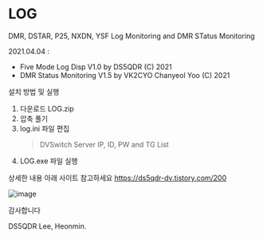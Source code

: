 # LOG
DMR, DSTAR, P25, NXDN, YSF Log Monitoring and DMR STatus Monitoring

2021.04.04 : 
- Five Mode Log Disp V1.0 by DS5QDR (C) 2021 
- DMR Status Monitoring V1.5 by VK2CYO Chanyeol Yoo (C) 2021


설치 방법 및 실행
1. 다운로드 LOG.zip 
2. 압축 풀기
3. log.ini 파일 편집
   > DVSwitch Server IP, ID, PW and TG List
4. LOG.exe 파일 실행


상세한 내용 아래 사이트 참고하세요
https://ds5qdr-dv.tistory.com/200

![image](https://user-images.githubusercontent.com/64110724/120122305-f14c2100-c1e2-11eb-88bb-25c038cc76fd.png)


감사합니다


DS5QDR Lee, Heonmin.
